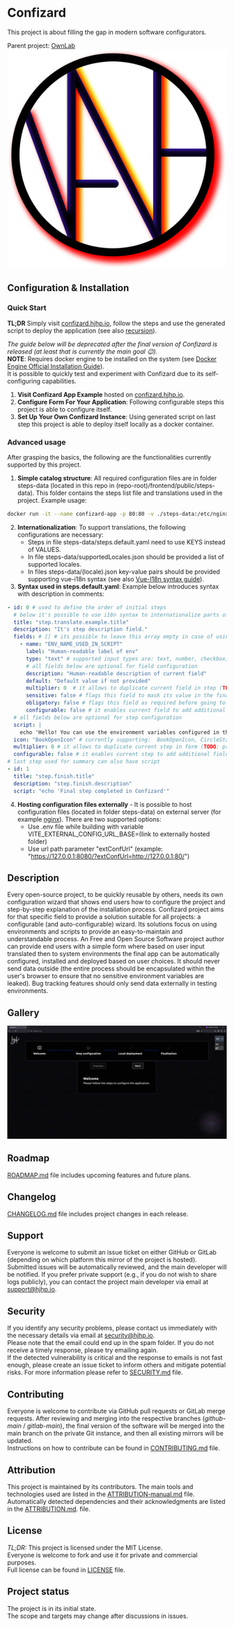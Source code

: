 # Confizard
This project is about filling the gap in modern software configurators.

Parent project: [OwnLab](https://github.com/orgs/HJHPio/projects/2)  
![OwnLabLogo](./IMGs/OwnLab/OwnLab-Logo-1_V2024.11.28.png)

## Configuration & Installation

### Quick Start

**TL;DR** Simply visit [confizard.hjhp.io](https://confizard.hjhp.io), follow the steps and use the generated script to deploy the application (see also [recursion](https://en.wikipedia.org/wiki/Recursion)).  

*The guide below will be deprecated after the final version of Confizard is released (at least that is currently the main goal 😉).*   
**NOTE**: Requires docker engine to be installed on the system (see [Docker Engine Official Installation Guide](https://docs.docker.com/engine/install/)).  
It is possible to quickly test and experiment with Confizard due to its self-configuring capabilities.
1. **Visit Confizard App Example** hosted on [confizard.hjhp.io](https://confizard.hjhp.io). 
2. **Configure Form For Your Application**: Following configurable steps this project is able to configure itself.
3. **Set Up Your Own Confizard Instance**: Using generated script on last step this project is able to deploy itself locally as a docker container.

### Advanced usage
After grasping the basics, the following are the functionalities currently supported by this project.
1. **Simple catalog structure**: All required configuration files are in folder steps-data (located in this repo in (repo-root)/frontend/public/steps-data). This folder contains the steps list file and translations used in the project. Example usage:
```sh
docker run -it --name confizard-app -p 80:80 -v ./steps-data:/etc/nginx/html/zero/steps-data hjhp/confizard:latest
```
2. **Internationalization**: To support translations, the following configurations are necessary:
   - Steps in file steps-data/steps.default.yaml need to use KEYS instead of VALUES. 
   - In file steps-data/supportedLocales.json should be provided a list of supported locales. 
   - In files steps-data/(locale).json key-value pairs should be provided supporting vue-i18n syntax (see also [Vue-I18n syntax guide](https://vue-i18n.intlify.dev/guide/essentials/syntax.html)).
3. **Syntax used in steps.default.yaml**: Example below introduces syntax with description in comments:
```yaml
- id: 0 # used to define the order of initial steps
  # below it's possible to use i18n syntax to internationalize parts of form content visible by end user like: step title and step description. For fields array its: label and description.                   
  title: "step.translate.example.title"                 
  description: "It's step description field."
  fields: # [] # its possible to leave this array empty in case of using step as additional info
    - name: "ENV_NAME_USED_IN_SCRIPT"
      label: "Human-readable label of env"
      type: "text" # supported input types are: text, number, checkbox, password, multiline
      # all fields below are optional for field configuration
      description: "Human-readable description of current field"
      default: "Default value if not provided" 
      multiplier: 0  # it allows to duplicate current field in step (TODO: provide info about final env syntax)
      sensitive: false # flags this field to mask its value in the final script review as well as table of configured envs
      obligatory: false # flags this field as required before going to next step
      configurable: false # it enables current field to add additional fields like field name or field type to be filled by end user
  # all fields below are optional for step configuration
  script: |
    echo 'Hello! You can use the environment variables configured in the fields here.'
  icon: "BookOpenIcon" # currently supporting:  BookOpenIcon, CircleStackIcon, CheckIcon with CheckIcon being default
  multiplier: 0 # it allows to duplicate current step in form (TODO: provide info about final env syntax)
  configurable: false # it enables current step to add additional fields like step title or step description to be filled by end user
# last step used for summary can also have script
- id: 1
  title: "step.finish.title"
  description: "step.finish.description"
  script: "echo 'Final step completed in Confizard'"
```
4. **Hosting configuration files externally** - It is possible to host configuration files (located in folder steps-data) on external server (for example [nginx](https://nginx.org/)). There are two supported options: 
   - Use .env file while building with variable VITE_EXTERNAL_CONFIG_URL_BASE=(link to externally hosted folder)
   - Use url path parameter "extConfUrl" (example: "https://127.0.0.1:8080/?extConfUrl=http://127.0.0.1:80/")

<!-- ## Badges -->  
<!-- TODO: Add badges after adding integration with sentry.io --> 

## Description  
Every open-source project, to be quickly reusable by others, needs its own configuration wizard that shows end users how to configure the project and step-by-step explanation of the installation process. Confizard project aims for that specific field to provide a solution suitable for all projects: a configurable (and auto-configurable) wizard. Its solutions focus on using environments and scripts to provide an easy-to-maintain and understandable process. An Free and Open Source Software project author can provide end users with a simple form where based on user input translated then to system environments the final app can be automatically configured, installed and deployed based on user choices. It should never send data outside (the entire process should be encapsulated within the user's browser to ensure that no sensitive environment variables are leaked). Bug tracking features should only send data externally in testing environments.

## Gallery  
![Intro](./IMGs/gallery/intro-v0.0.0-2024-12-02.png)
<!-- TODO: Add more project images -->

## Roadmap
[ROADMAP.md](./ROADMAP.md) file includes upcoming features and future plans.

## Changelog
[CHANGELOG.md](./CHANGELOG.md) file includes project changes in each release.

## Support
Everyone is welcome to submit an issue ticket on either GitHub or GitLab (depending on which platform this mirror of the project is hosted). Submitted issues will be automatically reviewed, and the main developer will be notified.
If you prefer private support (e.g., if you do not wish to share logs publicly), you can contact the project main developer via email at [support@hjhp.io](mailto:support@hjhp.io).

## Security
If you identify any security problems, please contact us immediately with the necessary details via email at [security@hjhp.io](mailto:security@hjhp.io).  
Please note that the email could end up in the spam folder. If you do not receive a timely response, please try emailing again.  
If the detected vulnerability is critical and the response to emails is not fast enough, please create an issue ticket to inform others and mitigate potential risks.
For more information please refer to [SECURITY.md](./SECURITY.md) file.

## Contributing
Everyone is welcome to contribute via GitHub pull requests or GitLab merge requests.
After reviewing and merging into the respective branches (*github-main* / *gitlab-main*), the final version of the software will be merged into the main branch on the private Git instance, and then all existing mirrors will be updated.  
Instructions on how to contribute can be found in [CONTRIBUTING.md](./CONTRIBUTING.md) file.

## Attribution
This project is maintained by its contributors.
The main tools and technologies used are listed in the [ATTRIBUTION-manual.md](./ATTRIBUTION-manual.md) file.
Automatically detected dependencies and their acknowledgments are listed in the [ATTRIBUTION.md](./ATTRIBUTION.md). file.

## License
*TL;DR:* This project is licensed under the MIT License.  
Everyone is welcome to fork and use it for private and commercial purposes.  
Full license can be found in [LICENSE](./LICENSE) file.  

## Project status
The project is in its initial state.  
The scope and targets may change after discussions in issues.
